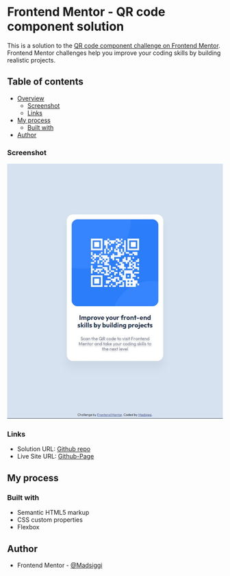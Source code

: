 # Frontend Mentor - QR code component solution

This is a solution to the [QR code component challenge on Frontend Mentor](https://www.frontendmentor.io/challenges/qr-code-component-iux_sIO_H). Frontend Mentor challenges help you improve your coding skills by building realistic projects.

## Table of contents

- [Overview](#overview)
  - [Screenshot](#screenshot)
  - [Links](#links)
- [My process](#my-process)
  - [Built with](#built-with)
- [Author](#author)

### Screenshot

![](./screenshot.jpg)

### Links

- Solution URL: [Github repo](https://github.com/Madsiggi/QR-Component)
- Live Site URL: [Github-Page](https://madsiggi.github.io/QR-Component/)

## My process

### Built with

- Semantic HTML5 markup
- CSS custom properties
- Flexbox

## Author

- Frontend Mentor - [@Madsiggi](https://www.frontendmentor.io/profile/Madsiggi)
